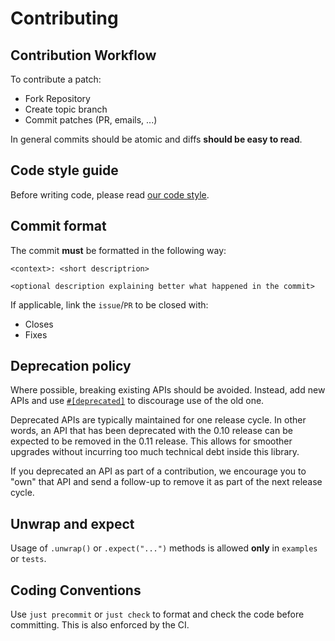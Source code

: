 # Contributing

##  Contribution Workflow

To contribute a patch:

* Fork Repository 
* Create topic branch 
* Commit patches (PR, emails, ...)

In general commits should be atomic and diffs **should be easy to read**.

## Code style guide

Before writing code, please read [our code style](./CODE_STYLE.md).

## Commit format

The commit **must** be formatted in the following way:

```
<context>: <short descriptrion>

<optional description explaining better what happened in the commit>
```

If applicable, link the `issue`/`PR` to be closed with:

* Closes <url>
* Fixes <url>

## Deprecation policy

Where possible, breaking existing APIs should be avoided. Instead, add new APIs and
use [`#[deprecated]`](https://github.com/rust-lang/rfcs/blob/master/text/1270-deprecation.md)
to discourage use of the old one.

Deprecated APIs are typically maintained for one release cycle. In other words, an
API that has been deprecated with the 0.10 release can be expected to be removed in the
0.11 release. This allows for smoother upgrades without incurring too much technical
debt inside this library.

If you deprecated an API as part of a contribution, we encourage you to "own" that API
and send a follow-up to remove it as part of the next release cycle.

## Unwrap and expect

Usage of `.unwrap()` or `.expect("...")` methods is allowed **only** in `examples` or `tests`.

## Coding Conventions

Use `just precommit` or `just check` to format and check the code before committing. This is also enforced by the CI.
